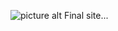 ![picture alt](http://www.brightlightpictures.com/assets/images/portfolio/thethaw_header.jpg "Title is optional")
Final site...
